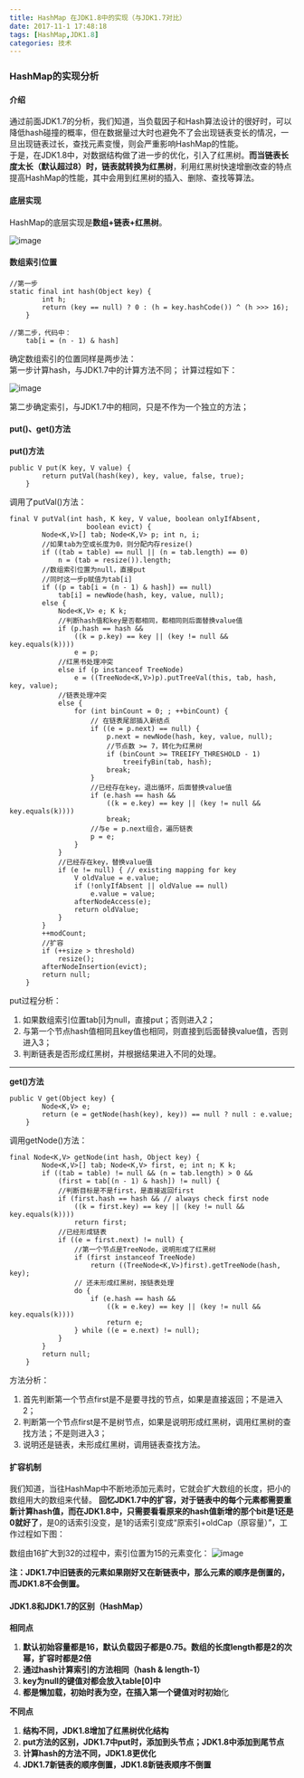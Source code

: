 ```yaml
---
title: HashMap 在JDK1.8中的实现（与JDK1.7对比）
date: 2017-11-1 17:48:18
tags: [HashMap,JDK1.8]
categories: 技术
---
```


### HashMap的实现分析

#### 介绍
通过前面JDK1.7的分析，我们知道，当负载因子和Hash算法设计的很好时，可以降低hash碰撞的概率，但在数据量过大时也避免不了会出现链表变长的情况，一旦出现链表过长，查找元素变慢，则会严重影响HashMap的性能。  
于是，在JDK1.8中，对数据结构做了进一步的优化，引入了红黑树。**而当链表长度太长（默认超过8）时，链表就转换为红黑树**，利用红黑树快速增删改查的特点提高HashMap的性能，其中会用到红黑树的插入、删除、查找等算法。



#### 底层实现
HashMap的底层实现是**数组+链表+红黑树**。

![image](http://osuskkx7k.bkt.clouddn.com/1.8hash.PNG)

#### 数组索引位置

```
//第一步
static final int hash(Object key) {
        int h;
        return (key == null) ? 0 : (h = key.hashCode()) ^ (h >>> 16);
    }

//第二步，代码中：    
    tab[i = (n - 1) & hash]   
```
确定数组索引的位置同样是两步法：  
第一步计算hash，与JDK1.7中的计算方法不同；
计算过程如下：  

![image](http://osuskkx7k.bkt.clouddn.com/hash.png)  

第二步确定索引，与JDK1.7中的相同，只是不作为一个独立的方法；
#### put()、get()方法
**put()方法**
```
public V put(K key, V value) {
        return putVal(hash(key), key, value, false, true);
    }
```
调用了putVal()方法：
```
final V putVal(int hash, K key, V value, boolean onlyIfAbsent,
                   boolean evict) {
        Node<K,V>[] tab; Node<K,V> p; int n, i;
        //如果tab为空或长度为0，则分配内存resize()
        if ((tab = table) == null || (n = tab.length) == 0)
            n = (tab = resize()).length;
        //数组索引位置为null，直接put
        //同时这一步p赋值为tab[i]
        if ((p = tab[i = (n - 1) & hash]) == null)
            tab[i] = newNode(hash, key, value, null);
        else {
            Node<K,V> e; K k;
            //判断hash值和key是否都相同，都相同则后面替换value值
            if (p.hash == hash &&
                ((k = p.key) == key || (key != null && key.equals(k))))
                e = p;
            //红黑书处理冲突    
            else if (p instanceof TreeNode)
                e = ((TreeNode<K,V>)p).putTreeVal(this, tab, hash, key, value);
            //链表处理冲突
            else {
                for (int binCount = 0; ; ++binCount) {
                    // 在链表尾部插入新结点
                    if ((e = p.next) == null) {
                        p.next = newNode(hash, key, value, null);
                        //节点数 >= 7，转化为红黑树
                        if (binCount >= TREEIFY_THRESHOLD - 1) 
                            treeifyBin(tab, hash);
                        break;
                    }
                    //已经存在key，退出循环，后面替换value值
                    if (e.hash == hash &&
                        ((k = e.key) == key || (key != null && key.equals(k))))
                        break;
                    //与e = p.next组合，遍历链表
                    p = e;
                }
            }
            //已经存在key，替换value值
            if (e != null) { // existing mapping for key
                V oldValue = e.value;
                if (!onlyIfAbsent || oldValue == null)
                    e.value = value;
                afterNodeAccess(e);
                return oldValue;
            }
        }
        ++modCount;
        //扩容
        if (++size > threshold)
            resize();
        afterNodeInsertion(evict);
        return null;
    }
```
put过程分析：
1. 如果数组索引位置tab[i]为null，直接put；否则进入2；
2. 与第一个节点hash值相同且key值也相同，则直接到后面替换value值，否则进入3；
3. 判断链表是否形成红黑树，并根据结果进入不同的处理。

---

**get()方法**

```
public V get(Object key) {
        Node<K,V> e;
        return (e = getNode(hash(key), key)) == null ? null : e.value;
    }
```
调用getNode()方法：
```
final Node<K,V> getNode(int hash, Object key) {
        Node<K,V>[] tab; Node<K,V> first, e; int n; K k;
        if ((tab = table) != null && (n = tab.length) > 0 &&
            (first = tab[(n - 1) & hash]) != null) {
            //判断目标是不是first，是直接返回first
            if (first.hash == hash && // always check first node
                ((k = first.key) == key || (key != null && key.equals(k))))
                return first;
            //已经形成链表
            if ((e = first.next) != null) {
                //第一个节点是TreeNode，说明形成了红黑树
                if (first instanceof TreeNode)
                    return ((TreeNode<K,V>)first).getTreeNode(hash, key);
                // 还未形成红黑树，按链表处理   
                do {
                    if (e.hash == hash &&
                        ((k = e.key) == key || (key != null && key.equals(k))))
                        return e;
                } while ((e = e.next) != null);
            }
        }
        return null;
    }
```
方法分析：
1. 首先判断第一个节点first是不是要寻找的节点，如果是直接返回；不是进入2；
2. 判断第一个节点first是不是树节点，如果是说明形成红黑树，调用红黑树的查找方法；不是则进入3；
3. 说明还是链表，未形成红黑树，调用链表查找方法。

#### 扩容机制
我们知道，当往HashMap中不断地添加元素时，它就会扩大数组的长度，把小的数组用大的数组来代替。
**回忆JDK1.7中的扩容，对于链表中的每个元素都需要重新计算hash值，而在JDK1.8中，只需要看看原来的hash值新增的那个bit是1还是0就好了**，是0的话索引没变，是1的话索引变成“原索引+oldCap（原容量）”，工作过程如下图：

数组由16扩大到32的过程中，索引位置为15的元素变化：
![image](http://osuskkx7k.bkt.clouddn.com/1.8hahs%E6%89%A9%E5%AE%B9.png)

**注：JDK1.7中旧链表的元素如果刚好又在新链表中，那么元素的顺序是倒置的，而JDK1.8不会倒置。**

#### JDK1.8和JDK1.7的区别（HashMap）

**相同点**
1. **默认初始容量都是16，默认负载因子都是0.75。数组的长度length都是2的次幂，扩容时都是2倍**
2. **通过hash计算索引的方法相同（hash & length-1）**
3. **key为null的键值对都会放入table[0]中**
4. **都是懒加载，初始时表为空，在插入第一个键值对时初始**化




**不同点**
1. **结构不同，JDK1.8增加了红黑树优化结构**
2. **put方法的区别，JDK1.7中put时，添加到头节点；JDK1.8中添加到尾节点**
3. **计算hash的方法不同，JDK1.8更优化**
4. **JDK1.7新链表的顺序倒置，JDK1.8新链表顺序不倒置**